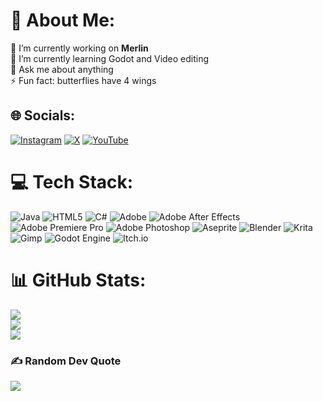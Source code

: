 # 💫 About Me:
🔭 I’m currently working on <b>Merlin</b><br>🌱 I’m currently learning Godot and Video editing<br>💬 Ask me about anything<br>⚡ Fun fact: butterflies have 4 wings


## 🌐 Socials:
[![Instagram](https://img.shields.io/badge/Instagram-%23E4405F.svg?logo=Instagram&logoColor=white)](https://instagram.com/sinful.bobcat) [![X](https://img.shields.io/badge/X-black.svg?logo=X&logoColor=white)](https://x.com/sinfulbobcat) [![YouTube](https://img.shields.io/badge/YouTube-%23FF0000.svg?logo=YouTube&logoColor=white)](https://youtube.com/@sinfulbobcat) 

# 💻 Tech Stack:
![Java](https://img.shields.io/badge/java-%23ED8B00.svg?style=flat-square&logo=openjdk&logoColor=white) ![HTML5](https://img.shields.io/badge/html5-%23E34F26.svg?style=flat-square&logo=html5&logoColor=white) ![C#](https://img.shields.io/badge/c%23-%23239120.svg?style=flat-square&logo=csharp&logoColor=white) ![Adobe](https://img.shields.io/badge/adobe-%23FF0000.svg?style=flat-square&logo=adobe&logoColor=white) ![Adobe After Effects](https://img.shields.io/badge/Adobe%20After%20Effects-9999FF.svg?style=flat-square&logo=Adobe%20After%20Effects&logoColor=white) ![Adobe Premiere Pro](https://img.shields.io/badge/Adobe%20Premiere%20Pro-9999FF.svg?style=flat-square&logo=Adobe%20Premiere%20Pro&logoColor=white) ![Adobe Photoshop](https://img.shields.io/badge/adobe%20photoshop-%2331A8FF.svg?style=flat-square&logo=adobe%20photoshop&logoColor=white) ![Aseprite](https://img.shields.io/badge/Aseprite-FFFFFF?style=flat-square&logo=Aseprite&logoColor=#7D929E) ![Blender](https://img.shields.io/badge/blender-%23F5792A.svg?style=flat-square&logo=blender&logoColor=white) ![Krita](https://img.shields.io/badge/Krita-203759?style=flat-square&logo=krita&logoColor=EEF37B) ![Gimp](https://img.shields.io/badge/Gimp-657D8B?style=flat-square&logo=gimp&logoColor=FFFFFF) ![Godot Engine](https://img.shields.io/badge/GODOT-%23FFFFFF.svg?style=flat-square&logo=godot-engine) ![Itch.io](https://img.shields.io/badge/Itch-%23FF0B34.svg?style=flat-square&logo=Itch.io&logoColor=white)
# 📊 GitHub Stats:
![](https://github-readme-stats.vercel.app/api?username=sinfulbobcat&theme=onedark&hide_border=false&include_all_commits=true&count_private=true)<br/>
![](https://github-readme-streak-stats.herokuapp.com/?user=sinfulbobcat&theme=onedark&hide_border=false)<br/>
![](https://github-readme-stats.vercel.app/api/top-langs/?username=sinfulbobcat&theme=onedark&hide_border=false&include_all_commits=true&count_private=true&layout=compact)

### ✍️ Random Dev Quote
![](https://quotes-github-readme.vercel.app/api?type=horizontal&theme=radical)

<!-- Proudly created with GPRM ( https://gprm.itsvg.in ) -->
